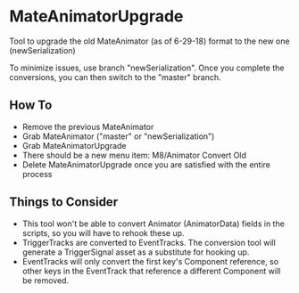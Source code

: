 # MateAnimatorUpgrade
Tool to upgrade the old MateAnimator (as of 6-29-18) format to the new one (newSerialization)

To minimize issues, use branch "newSerialization". Once you complete the conversions, you can then switch to the "master" branch.

## How To
* Remove the previous MateAnimator
* Grab MateAnimator ("master" or "newSerialization")
* Grab MateAnimatorUpgrade
* There should be a new menu item: M8/Animator Convert Old
* Delete MateAnimatorUpgrade once you are satisfied with the entire process

## Things to Consider
* This tool won't be able to convert Animator (AnimatorData) fields in the scripts, so you will have to rehook these up.
* TriggerTracks are converted to EventTracks. The conversion tool will generate a TriggerSignal asset as a substitute for hooking up.
* EventTracks will only convert the first key's Component reference, so other keys in the EventTrack that reference a different Component will be removed.
